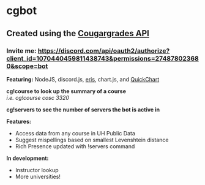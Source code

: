 # cgbot #
## Created using the [Cougargrades API](https://github.com/cougargrades/api#cougargradesapi) ##
### Invite me: https://discord.com/api/oauth2/authorize?client_id=1070440459811438743&permissions=274878023680&scope=bot ###

**Featuring:** NodeJS, discord.js, [eris](https://github.com/abalabahaha/eris#eris-), chart.js, and [QuickChart](https://quickchart.io/)

**cg!course <course name> to look up the summary of a course**\
*i.e. cg!course cosc 3320*

**cg!servers to see the number of servers the bot is active in**

**Features:**
- Access data from any course in UH Public Data
- Suggest mispellings based on smallest Levenshtein distance
- Rich Presence updated with !servers command

**In development:**
- Instructor lookup
- More universities!
